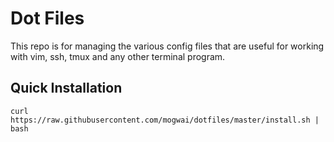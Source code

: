 # Dot Files

This repo is for managing the various config files that are useful for working with vim, ssh, tmux and any other terminal program.

## Quick Installation

```
curl https://raw.githubusercontent.com/mogwai/dotfiles/master/install.sh | bash
```

